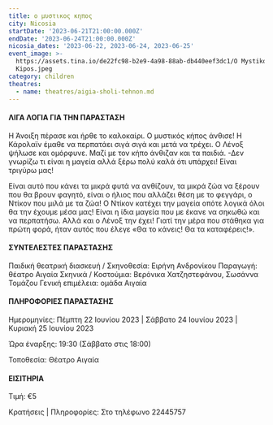 ```yaml
---
title: ο μυστικος κηπος
city: Nicosia
startDate: '2023-06-21T21:00:00.000Z'
endDate: '2023-06-24T21:00:00.000Z'
nicosia_dates: '2023-06-22, 2023-06-24, 2023-06-25'
event_image: >-
  https://assets.tina.io/de22fc98-b2e9-4a98-88ab-db440eef3dc1/O Mystikos
  Kipos.jpeg
category: children
theatres:
  - name: theatres/aigia-sholi-tehnon.md
---
```


#### ΛΙΓΑ ΛΟΓΙΑ ΓΙΑ ΤΗΝ ΠΑΡΑΣΤΑΣΗ

Η Άνοιξη πέρασε και ήρθε το καλοκαίρι.
Ο μυστικός κήπος άνθισε!
Η Κάρολαϊν έμαθε να περπατάει σιγά σιγά και μετά να τρέχει.
Ο Λένοξ ψήλωσε και ομόρφυνε. Μαζί με τον κήπο άνθιζαν και τα παιδιά.
-Δεν γνωρίζω τι είναι η μαγεία αλλά ξέρω πολύ καλά ότι υπάρχει!
Είναι τριγύρω μας!

Είναι αυτό που κάνει τα μικρά φυτά να ανθίζουν, τα μικρά ζώα να ξέρουν που θα βρουν φαγητό,
είναι ο ήλιος που αλλάζει θέση με το φεγγάρι, ο Ντίκον που μιλά με τα ζώα! Ο Ντίκον κατέχει την
μαγεία οπότε λογικά όλοι θα την έχουμε μέσα μας!
Είναι η ίδια μαγεία που με έκανε να σηκωθώ και να περπατήσω.
Αλλά και ο Λένοξ την έχει!
Γιατί την μέρα που στάθηκα για πρώτη φορά, ήταν αυτός που έλεγε «Θα το κάνεις! Θα τα
καταφέρεις!».

#### ΣΥΝΤΕΛΕΣΤΕΣ ΠΑΡΑΣΤΑΣΗΣ

Παιδική θεατρική διασκευή / Σκηνοθεσία:	Ειρήνη Ανδρονίκου
Παραγωγή:	θέατρο Αιγαία
Σκηνικά / Κοστούμια: Βερόνικα	Χατζηστεφάνου, Σωσάννα Τομάζου
Γενική επιμέλεια: ομάδα Αιγαία

#### ΠΛΗΡΟΦΟΡΙΕΣ ΠΑΡΑΣΤΑΣΗΣ

Ημερομηνίες: Πέμπτη 22 Ιουνίου 2023 | Σάββατο 24 Ιουνίου 2023 | Κυριακή 25 Ιουνίου 2023

Ώρα έναρξης: 19:30 (Σάββατο στις 18:00)

Τοποθεσία: Θέατρο Αιγαία

#### ΕΙΣΙΤΗΡΙΑ

Τιμή: €5

Κρατήσεις | Πληροφορίες: Στο τηλέφωνο 22445757
